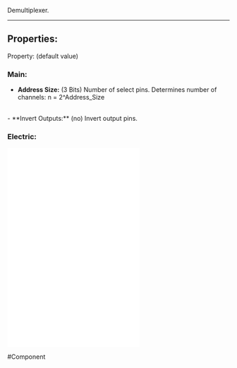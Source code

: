 
Demultiplexer.

---

## Properties:

Property: (default value)

### Main:
- **Address Size:** (3 Bits)
   Number of select pins.
   Determines number of channels: n = 2^Address_Size
<br>
- **Invert Outputs:** (no)
   Invert output pins.

### Electric:
![](1-Circuit/Components/08-Logic/Logic%20Components.md#Inputs)
![](1-Circuit/Components/08-Logic/Logic%20Components.md#Outputs)
![](1-Circuit/Components/08-Logic/Logic%20Components.md#Edges)

#Component 